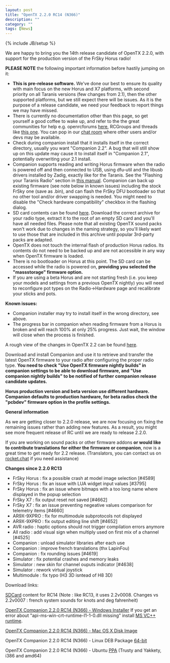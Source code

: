 ```yaml
---
layout: post
title: "OpenTX 2.2.0 RC14 (N366)"
description: ""
category: ""
tags: [News]
---
```

{% include JB/setup %}

We are happy to bring you the 14th release candidate of OpenTX 2.2.0, with support for the production version of the FrSky Horus radio!

**PLEASE NOTE** the following important information before hastily jumping on it:

- **This is pre-release software.** We've done our best to ensure its quality with main focus on the new Horus and X7 platforms, with second priority on all Taranis versions (few changes from 2.1), then the other supported platforms, but we still expect there will be issues. As it is the purpose of a release candidate, we need your feedback to report things we may have missed.
- There is currently no documentation other than this page, so get yourself a good coffee to wake up, and refer to the the great communities for help e.g. openrcforums [here](http://openrcforums.com/forum/viewtopic.php?f=45&t=9158), RCGroups and threads like [this one](http://www.rcgroups.com/forums/showthread.php?t=2727927). You can pop in our [chat room](https://discord.gg/pAmmCp2) where other users and/or devs may be available.
- Check during companion install that it installs itself in the correct directory, usually you want "Companion 2.2". A bug that will still show up on this update may cause it to install itself in "Companion 2.1", potentially overwriting your 2.1 install.
- Companion supports reading and writing Horus firmware when the radio is powered off  and then connected to USB, using dfu-util and the libusb drivers installed by Zadig, exactly like for the Taranis. See the "Flashing your Taranis Radio" section in [this manual](https://opentx.gitbooks.io/opentx-taranis-manual/content/companion-introduction.html). Companion can back up existing firmware (see note below in known issues) including the stock FrSky one (save as .bin), and can flash the FrSky DFU bootloader so that no other tool and/or driver swapping is needed. You might need to disable the "Check hardware compatibility" checkbox in the flashing dialog.
- SD card contents can be found [here](http://downloads.open-tx.org/2.2/nightly/sdcard/). Download the correct archive for your radio type, extract it to the root of an empty SD card and you'll have all needed files. Please note that all existing OpenTX sound packs won't work due to changes in the naming strategy, so you'll likely want to use those that are included in this archive until popular 3rd-party packs are adapted.
- OpenTX does not touch the internal flash of production Horus radios. Its contents do not need to be backed up and are not accessible in any way when OpenTX firmware is loaded.
- There is no bootloader on Horus at this point. The SD card can be accessed while the radio is powered on, **providing you selected the "massstorage" firmware option.**
- If you are using a beta Horus and are not starting fresh (i.e. you keep your models and settings from a previous OpenTX nightly) you will need to reconfigure pot types on the Radio->Hardware page and recalibrate your sticks and pots.

**Known issues:**

- Companion installer may try to install itself in the wrong directory, see above.
- The progress bar in companion when reading firmware from a Horus is broken and will reach 100% at only 25% progress. Just wait, the window will close when the process is finished.

A rough view of the changes in OpenTX 2.2 can be found [here](https://github.com/opentx/opentx/issues?page=1&q=is%3Aissue+is%3Aclosed+milestone%3A%22OpenTX+2.2.0%22).

Download and install Companion and use it to retrieve and transfer the latest OpenTX firmware to your radio after configuring the proper radio type.
**You need to check "Use OpenTX firmware nightly builds" in companion settings to be able to download firmware, and "Use companion nightly builds" to be notified of further companion release candidate updates.**

**Horus production version and beta version use different hardware. Companion defaults to production hardware, for beta radios check the "pcbdev" firmware option in the profile settings.**

**General information**

As we are getting closer to 2.2.0 release, we are now focusing on fixing the remaining issues rather than adding new features. As a result, you might see more frequent release of RC until we are ready to release 2.2.0.

If you are working on sound packs or other firmware addons **or would like to contribute translations for either the firmware or companion**, now is a great time to get ready for 2.2 release. (Translators, you can contact us on [rocket.chat](https://opentx.rocket.chat/) if you need assistance)

**Changes since 2.2.0 RC13**
- FrSky Horus : fix a possible crash at model image selection [#4589]
- FrSky Horus : fix an issue with LUA widget input values [#3795]
- FrSky Horus : fix an issue where bitmaps with a too long name where displayed in the popup selection
- FrSky X7 : fix output reset not saved [#4662]
- FrSky X7 : fix an issue preventing negeative values comparison for telemetry items [#4660]
- AR9X-9XPRO : fix for multimodule subprotocols not displayed
- AR9X-9XPRO : fix output editing line shift [#4652]
- AVR radio : haptic options should not trigger compilation errors anymore
- All radio : add visual sign when multiply used on first mix of a channel [#4525]
- Companion : unload simulator libraries after each use
- Companion : improve french translations (thx LapinFou)
- Companion : fix rounding issues [#4619]
- Simulator : fix potential crashes and memory leaks
- Simulator : new skin for channel ouputs indicator [#4638]
- Simulator : rework virtual joystick
- Multimodule : fix typo (H3 3D isntead of H8 3D)

Download links:

[SDCard](http://downloads.open-tx.org/2.2/nightly/sdcard/) content for RC14 (Note : like RC13, it uses 2.2v0008. Changes vs 2.2v0007 : french system sounds for knots and deg fahrenheit)

[OpenTX Companion 2.2.0 RC14 (N366) - Windows Installer](http://downloads.open-tx.org/2.2/nightly/companion/windows/companion-windows-2.2.0N366.exe)
If you get an error about "api-ms-win-crt-runtime-I1-1-0.dll missing" install [MS VC++ runtime](https://support.microsoft.com/en-us/help/2999226/update-for-universal-c-runtime-in-windows).

[OpenTX Companion 2.2.0 RC14 (N366) - Mac OS X Disk Image](http://downloads.open-tx.org/2.2/nightly/companion/macosx/opentx-companion-2.2.0N366.dmg)

OpenTX Companion 2.2.0 RC14 (N366) - Linux DEB Package [64-bit](http://downloads.open-tx.org/2.2/nightly/companion/linux/companion22_2.2.0N366_amd64.deb)

OpenTX Companion 2.2.0 RC14 (N366) - Ubuntu [PPA](https://launchpad.net/~opentx-test/+archive/ubuntu/ppa) (Trusty and Yakkety, i386 and amd64)
